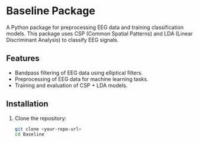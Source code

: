 # Baseline Package

A Python package for preprocessing EEG data and training classification models. This package uses CSP (Common Spatial Patterns) and LDA (Linear Discriminant Analysis) to classify EEG signals.

## Features
- Bandpass filtering of EEG data using elliptical filters.
- Preprocessing of EEG data for machine learning tasks.
- Training and evaluation of CSP + LDA models.

## Installation
1. Clone the repository:
   ```bash
   git clone <your-repo-url>
   cd Baseline
